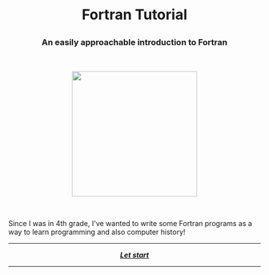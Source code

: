 # <p align="center"> Fortran Tutorial </p>

### <p align="center"> An easily approachable introduction to Fortran </p>
<br />

<p align="center">
  <img width="250" src="https://upload.wikimedia.org/wikipedia/commons/thumb/b/b8/Fortran_logo.svg/1024px-Fortran_logo.svg.png">
</p>
<br />

Since I was in 4th grade, I've wanted to write some Fortran programs as a way to learn programming and also computer history!
<br />

---

<p align="center">
  <em>
    <b>
      <a href="/guide/table-of-contents.md">
        Let start
      </a>
    </b>
  </em>
</p>

---
